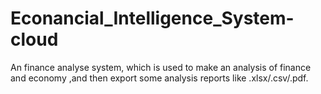 # Econancial_Intelligence_System-cloud
An finance analyse system, which is used to make an analysis of finance and economy ,and then export some analysis reports like .xlsx/.csv/.pdf.
